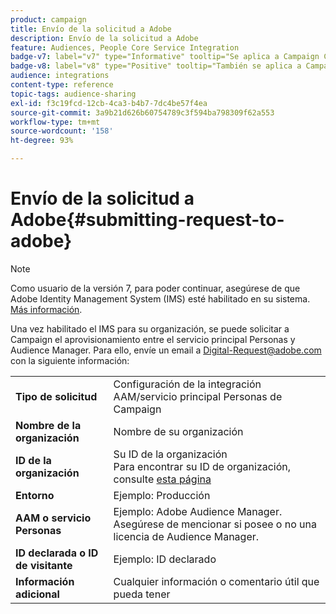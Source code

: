 ```yaml
---
product: campaign
title: Envío de la solicitud a Adobe
description: Envío de la solicitud a Adobe
feature: Audiences, People Core Service Integration
badge-v7: label="v7" type="Informative" tooltip="Se aplica a Campaign Classic v7"
badge-v8: label="v8" type="Positive" tooltip="También se aplica a Campaign v8"
audience: integrations
content-type: reference
topic-tags: audience-sharing
exl-id: f3c19fcd-12cb-4ca3-b4b7-7dc4be57f4ea
source-git-commit: 3a9b21d626b60754789c3f594ba798309f62a553
workflow-type: tm+mt
source-wordcount: '158'
ht-degree: 93%

---
```


# Envío de la solicitud a Adobe{#submitting-request-to-adobe}



>[!NOTE]
>
>Como usuario de la versión 7, para poder continuar, asegúrese de que Adobe Identity Management System (IMS) esté habilitado en su sistema. [Más información](../../integrations/using/about-adobe-id.md).

Una vez habilitado el IMS para su organización, se puede solicitar a Campaign el aprovisionamiento entre el servicio principal Personas y Audience Manager. Para ello, envíe un email a [Digital-Request@adobe.com](mailto:Digital-Request@adobe.com) con la siguiente información:

<table> 
 <tbody> 
  <tr> 
   <td> <strong>Tipo de solicitud</strong><br /> </td> 
   <td> Configuración de la integración AAM/servicio principal Personas de Campaign </td> 
  </tr> 
  <tr> 
   <td> <strong>Nombre de la organización</strong><br /> </td> 
   <td> Nombre de su organización </td> 
  </tr> 
  <tr> 
   <td> <strong>ID de la organización</strong><br /> </td> 
   <td> Su ID de la organización <br> Para encontrar su ID de organización, consulte <a href="https://experienceleague.adobe.com/docs/core-services/interface/administration/organizations.html?lang=es">esta página</a></td> 
  </tr> 
  <tr> 
   <td> <strong>Entorno</strong><br /> </td> 
   <td> Ejemplo: Producción </td> 
  </tr> 
  <tr> 
   <td> <strong>AAM o servicio Personas</strong><br /> </td> 
   <td> Ejemplo: Adobe Audience Manager. Asegúrese de mencionar si posee o no una licencia de Audience Manager.</td> 
  </tr> 
  <tr> 
   <td> <strong>ID declarada o ID de visitante</strong><br /> </td> 
   <td> Ejemplo: ID declarado </td> 
  </tr> 
  <tr> 
   <td> <strong>Información adicional</strong><br /> </td> 
   <td> Cualquier información o comentario útil que pueda tener </td> 
  </tr> 
 </tbody> 
</table>
